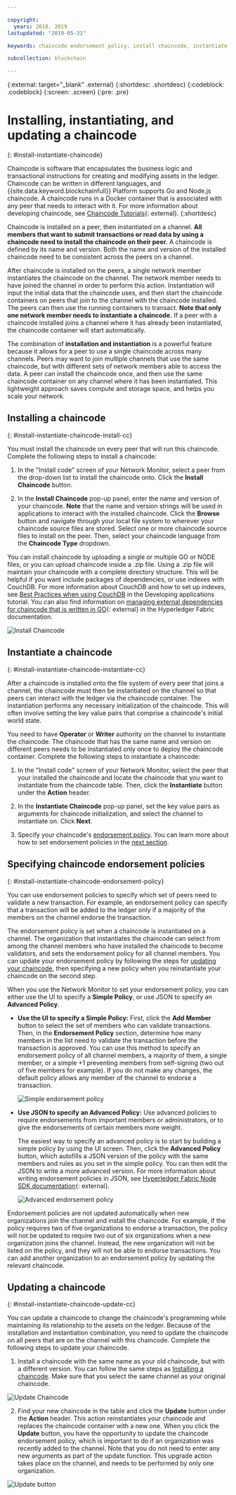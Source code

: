 ```yaml
---

copyright:
  years: 2018, 2019
lastupdated: "2019-05-31"

keywords: chaincode endorsement policy, install chaincode, instantiate chaincode, update chaincode

subcollection: blockchain

---
```


{:external: target="_blank" .external}
{:shortdesc: .shortdesc}
{:codeblock: .codeblock}
{:screen: .screen}
{:pre: .pre}

# Installing, instantiating, and updating a chaincode
{: #install-instantiate-chaincode}


Chaincode is software that encapsulates the business logic and transactional instructions for creating and modifying assets in the ledger. Chaincode can be written in different languages, and {{site.data.keyword.blockchainfull}} Platform supports Go and Node.js chaincode. A chaincode runs in a Docker container that is associated with any peer that needs to interact with it. For more information about developing chaincode, see [Chaincode Tutorials](https://hyperledger-fabric.readthedocs.io/en/release-1.2/chaincode.html){: external}.
{:shortdesc}

Chaincode is installed on a peer, then instantiated on a channel. **All members that want to submit transactions or read data by using a chaincode need to install the chaincode on their peer.** A chaincode is defined by its name and version. Both the name and version of the installed chaincode need to be consistent across the peers on a channel.

After chaincode is installed on the peers, a single network member instantiates the chaincode on the channel. The network member needs to have joined the channel in order to perform this action. Instantiation will input the initial data that the chaincode uses, and then start the chaincode containers on peers that join to the channel with the chaincode installed. The peers can then use the running containers to transact. **Note that only one network member needs to instantiate a chaincode.** If a peer with a chaincode installed joins a channel where it has already been instantiated, the chaincode container will start automatically.

The combination of **installation and instantiation** is a powerful feature because it allows for a peer to use a single chaincode across many channels. Peers may want to join multiple channels that use the same chaincode, but with different sets of network members able to access the data. A peer can install the chaincode once, and then use the same chaincode container on any channel where it has been instantiated. This lightweight approach saves compute and storage space, and helps you scale your network.

## Installing a chaincode
{: #install-instantiate-chaincode-install-cc}

You must install the chaincode on every peer that will run this chaincode. Complete the following steps to install a chaincode:
1. In the "Install code" screen of your Network Monitor, select a peer from the drop-down list to install the chaincode onto. Click the **Install Chaincode** button.
<!--
  ![Chaincode screen](../images/chaincode_install_overview.png "Chaincode screen")
-->

2. In the **Install Chaincode** pop-up panel, enter the name and version of your chaincode. **Note** that the name and version strings will be used in applications to interact with the installed chaincode. Click the **Browse** button and navigate through your local file system to wherever your chaincode source files are stored. Select one or more chaincode source files to install on the peer. Then, select your chaincode language from the **Chaincode Type** dropdown.

You can install chaincode by uploading a single or multiple GO or NODE files, or you can upload chaincode inside a .zip file. Using a .zip file will maintain your chaincode with a complete directory structure. This will be helpful if you want include packages of dependencies, or use indexes with CouchDB. For more information about CouchDB and how to set up indexes, see [Best Practices when using CouchDB](/docs/services/blockchain?topic=blockchain-best-practices-app#best-practices-app-couchdb-indices) in the Developing applications tutorial. You can also find information on [managing external dependencies for chaincode that is written in GO](https://hyperledger-fabric.readthedocs.io/en/release-1.2/chaincode4ade.html#managing-external-dependencies-for-chaincode-written-in-go){: external} in the Hyperledger Fabric documentation.

  ![Install Chaincode](../images/chaincode_install.png "Install Chaincode")

## Instantiate a chaincode
{: #install-instantiate-chaincode-instantiate-cc}


After a chaincode is installed onto the file system of every peer that joins a channel, the chaincode must then be instantiated on the channel so that peers can interact with the ledger via the chaincode container. The instantiation performs any necessary initialization of the chaincode. This will often involve setting the key value pairs that comprise a chaincode's initial world state.

You need to have **Operator** or **Writer** authority on the channel to instantiate the chaincode. The chaincode that has the same name and version on different peers needs to be instantiated only once to deploy the chaincode container. Complete the following steps to instantiate a chaincode:
1. In the "Install code" screen of your Network Monitor, select the peer that your installed the chaincode and locate the chaincode that you want to instantiate from the chaincode table. Then, click the **Instantiate** button under the **Action** header.
<!--
  ![Instantiate Chaincode](../images/chaincode_instantiate.png "Instantiate Chaincode")
-->

2. In the **Instantiate Chaincode** pop-up panel, set the key value pairs as arguments for chaincode initialization, and select the channel to instantiate on.  Click **Next**.
<!--
  ![Instantiate Chaincode panel](../images/chaincode_instantiate_panel.png "Instantiate Chaincode panel")
-->

3. Specify your chaincode's [endorsement policy](/docs/services/blockchain?topic=blockchain-glossary#glossary-endorsement-policy). You can learn more about how to set endorsement policies in the [next section](#install-instantiate-chaincode-endorsement-policy).


## Specifying chaincode endorsement policies
{: #install-instantiate-chaincode-endorsement-policy}

You can use endorsement policies to specify which set of peers need to validate a new transaction. For example, an endorsement policy can specify that a transaction will be added to the ledger only if a majority of the members on the channel endorse the transaction.

The endorsement policy is set when a chaincode is instantiated on a channel. The organization that instantiates the chaincode can select from among the channel members who have installed the chaincode to become validators, and sets the endorsement policy for all channel members. You can update your endorsement policy by following the steps for [updating your chaincode](/docs/services/blockchain/howto?topic=blockchain-install-instantiate-chaincode#install-instantiate-chaincode-update-cc), then specifying a new policy when you reinstantiate your chaincode on the second step.

When you use the Network Monitor to set your endorsement policy, you can either use the UI to specify a **Simple Policy**, or use JSON to specify an **Advanced Policy**.

* **Use the UI to specify a Simple Policy:** First, click the **Add Member** button to select the set of members who can validate transactions. Then, in the **Endorsement Policy** section, determine how many members in the list need to validate the transaction before the transaction is approved. You can use this method to specify an endorsement policy of all channel members, a majority of them, a single member, or a simple +1 preventing members from self-signing (two out of five members for example). If you do not make any changes, the default policy allows any member of the channel to endorse a transaction.

  ![Simple endorsement policy](../images/simple_endorsement.png "Simple endorsement policy")

* **Use JSON to specify an Advanced Policy:** Use advanced policies to require endorsements from important members or administrators, or to give the endorsements of certain members more weight.

  The easiest way to specify an advanced policy is to start by building a simple policy by using the UI screen. Then, click the **Advanced Policy** button, which autofills a JSON version of the policy with the same members and rules as you set in the simple policy. You can then edit the JSON to write a more advanced version. For more information about writing endorsement policies in JSON, see [Hyperledger Fabric Node SDK documentation](https://fabric-sdk-node.github.io/global.html#ChaincodeInstantiateUpgradeRequest){: external}. <!--You can also find examples of advanced endorsement policies in the main [Hyperledger Fabric documentation](https://hyperledger-fabric.readthedocs.io/en/release-1.2/arch-deep-dive.html#example-endorsement-policies){: external}-->

  ![Advanced endorsement policy](../images/advanced_endorsement.png "Advanced endorsement policy")

Endorsement policies are not updated automatically when new organizations join the channel and install the chaincode. For example, if the policy requires two of five organizations to endorse a transaction, the policy will not be updated to require two out of six organizations when a new organization joins the channel. Instead, the new organization will not be listed on the policy, and they will not be able to endorse transactions. You can add another organization to an endorsement policy by updating the relevant chaincode.

## Updating a chaincode
{: #install-instantiate-chaincode-update-cc}

You can update a chaincode to change the chaincode's programming while maintaining its relationship to the assets on the ledger. Because of the installation and instantiation combination, you need to update the chaincode on all peers that are on the channel with this chaincode. Complete the following steps to update your chaincode.

1. Install a chaincode with the same name as your old chaincode, but with a different version. You can follow the same steps as [Installing a chaincode](/docs/services/blockchain/howto?topic=blockchain-install-instantiate-chaincode#install-instantiate-chaincode-install-cc). Make sure that you select the same channel as your original chaincode.

  ![Update Chaincode](../images/upgrade_chaincode.png "Update Chaincode")

2. Find your new chaincode in the table and click the **Update** button under the **Action** header. This action reinstantiates your chaincode and replaces the chaincode container with a new one. When you click the **Update** button, you have the opportunity to update the chaincode
endorsement policy, which is important to do if an organization was recently added to the channel. Note that you do not need to enter any new arguments as part of the update function. This upgrade action takes place on the channel, and needs to be performed by only one organization.

  ![Update button](../images/upgrade_button.png "Update button")
